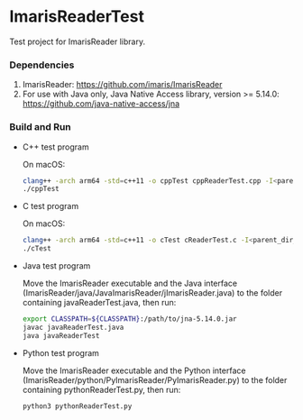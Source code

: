 # ImarisReaderTest

Test project for ImarisReader library.

### Dependencies

1. ImarisReader: https://github.com/imaris/ImarisReader
2. For use with Java only, Java Native Access library, version >= 5.14.0: https://github.com/java-native-access/jna

### Build and Run

- C++ test program
  
  On macOS:
  ```bash
  clang++ -arch arm64 -std=c++11 -o cppTest cppReaderTest.cpp -I<parent_dir_of_ImarisReader> -L<dir_of_ImarisReader_dylib> -lbpImarisReader
  ./cppTest
  ```
- C test program
  
  On macOS:
  ```bash
  clang++ -arch arm64 -std=c++11 -o cTest cReaderTest.c -I<parent_dir_of_ImarisReader> -L<dir_of_ImarisReader_dylib> -lbpImarisReader
  ./cTest
  ```
- Java test program
  
  Move the ImarisReader executable and the Java interface (ImarisReader/java/JavaImarisReader/jImarisReader.java) to the folder containing javaReaderTest.java, then run:
  ```bash
  export CLASSPATH=${CLASSPATH}:/path/to/jna-5.14.0.jar
  javac javaReaderTest.java
  java javaReaderTest
  ```
- Python test program
  
  Move the ImarisReader executable and the Python interface (ImarisReader/python/PyImarisReader/PyImarisReader.py) to the folder containing pythonReaderTest.py, then run:
  ```bash
  python3 pythonReaderTest.py
  ```
